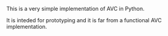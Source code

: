 This is a very simple implementation of AVC in Python.

It is inteded for prototyping and it is far from a functional AVC implementation.
